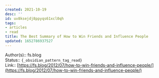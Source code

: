 ```yaml
---
created: 2021-10-19
desc: ''
id: uv8ksejdj8ppyqs61xcl0qh
tags:
- articles
- read
title: The Best Summary of How to Win Friends and Influence People
updated: 1652786937527
---
```

   
Author(s):: fs.blog   
Status:: `{_obsidian_pattern_tag_read}`   
Link:: [https://fs.blog/2012/07/how-to-win-friends-and-influence-people/](https://fs.blog/2012/07/how-to-win-friends-and-influence-people/)